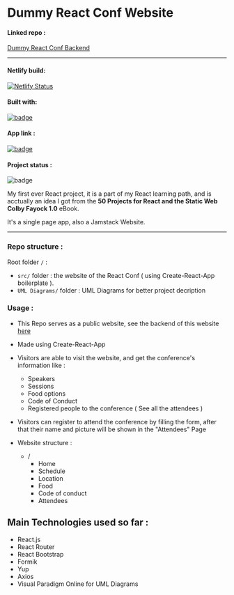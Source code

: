 # Dummy React Conf Website

#### Linked repo :

[Dummy React Conf Backend](https://github.com/salimdellali/dummy-react-conf-backend)

---

#### Netlify build:

[![Netlify Status](https://api.netlify.com/api/v1/badges/05ad2da4-24f1-4c55-ba79-8d5a1d86b277/deploy-status)](https://app.netlify.com/sites/dummy-react-conf-website/deploys)

#### Built with:

[![badge](https://img.shields.io/static/v1?logo=react&logoColor=61DAFB&message=React.js&label=%20&color=gray&style=flat)](https://reactjs.org)

#### App link :

[![badge](https://img.shields.io/static/v1?label=Visit%20Website&message=Here&color=61DAFB&style=flat)](https://dummy-react-conf-website.netlify.app)

#### Project status :

![badge](https://img.shields.io/badge/Project%20Status-Under%20Development-lightgray)

My first ever React project, it is a part of my React learning path, and is acctually an idea I got from the **50 Projects for React and the Static Web Colby Fayock 1.0** eBook.

It's a single page app, also a Jamstack Website.

---

### Repo structure :

Root folder `/` :

- `src/` folder : the website of the React Conf ( using Create-React-App boilerplate ).
- `UML Diagrams/` folder : UML Diagrams for better project decription

### Usage :

- This Repo serves as a public website, see the backend of this website [here](https://github.com/salimdellali/dummy-react-conf-backend)

- Made using Create-React-App

- Visitors are able to visit the website, and get the conference's information like :

  - Speakers
  - Sessions
  - Food options
  - Code of Conduct
  - Registered people to the conference ( See all the attendees )

- Visitors can register to attend the conference by filling the form, after that their name and picture will be shown in the "Attendees" Page

- Website structure :
  - /
    - Home
    - Schedule
    - Location
    - Food
    - Code of conduct
    - Attendees

## Main Technologies used so far :

- React.js
- React Router
- React Bootstrap
- Formik
- Yup
- Axios
- Visual Paradigm Online for UML Diagrams

